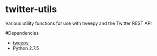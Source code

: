 # twitter-utils
Various utility functions for use with tweepy and the Twitter REST API

#Dependencies
- [tweepy](http://www.tweepy.org/)
- Python 2.7.5
